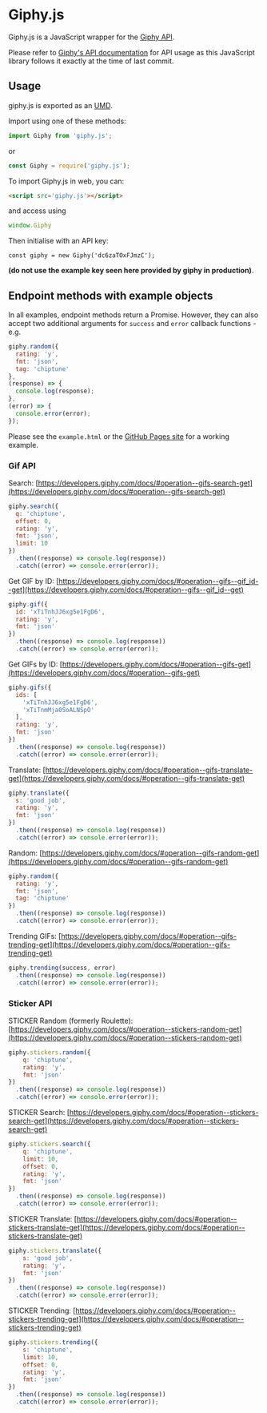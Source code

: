 # Giphy.js

Giphy.js is a JavaScript wrapper for the [Giphy API](https://developers.giphy.com/docs/).

Please refer to [Giphy's API documentation](https://developers.giphy.com/docs/) for API usage as this JavaScript library follows it exactly at the time of last commit.

## Usage

giphy.js is exported as an [UMD](https://github.com/umdjs/umd).

Import using one of these methods:

```JavaScript
import Giphy from 'giphy.js';
```
or  
```JavaScript
const Giphy = require('giphy.js');
```

To import Giphy.js in web, you can:  
```HTML
<script src='giphy.js'></script>
```  
and access using  
```JavaScript
window.Giphy
```

Then initialise with an API key:
```
const giphy = new Giphy('dc6zaTOxFJmzC');
```

**(do not use the example key seen here provided by giphy in production)**.

## Endpoint methods with example objects

In all examples, endpoint methods return a Promise. However, they can also accept two additional arguments for ```success``` and ```error``` callback functions -  e.g.

```JavaScript
giphy.random({
  rating: 'y',
  fmt: 'json',
  tag: 'chiptune'
},
(response) => {
  console.log(response);
},
(error) => {
  console.error(error);
});
```

Please see the ```example.html``` or the [GitHub Pages site](http://2xaa.github.io/giphy.js/) for a working example.

### Gif API

Search: [https://developers.giphy.com/docs/#operation--gifs-search-get](https://developers.giphy.com/docs/#operation--gifs-search-get)

```JavaScript
giphy.search({
  q: 'chiptune',
  offset: 0,
  rating: 'y',
  fmt: 'json',
  limit: 10
})
  .then((response) => console.log(response))
  .catch((error) => console.error(error));
```

Get GIF by ID: [https://developers.giphy.com/docs/#operation--gifs--gif_id--get](https://developers.giphy.com/docs/#operation--gifs--gif_id--get)

```JavaScript
giphy.gif({
  id: 'xTiTnhJJ6xg5e1FgD6',
  rating: 'y',
  fmt: 'json'
})
  .then((response) => console.log(response))
  .catch((error) => console.error(error));
```

Get GIFs by ID: [https://developers.giphy.com/docs/#operation--gifs-get](https://developers.giphy.com/docs/#operation--gifs-get)

```JavaScript
giphy.gifs({
  ids: [
    'xTiTnhJJ6xg5e1FgD6',
    'xTiTnmMja0SoALNSpO'
  ],
  rating: 'y',
  fmt: 'json'
})
  .then((response) => console.log(response))
  .catch((error) => console.error(error));
```

Translate: [https://developers.giphy.com/docs/#operation--gifs-translate-get](https://developers.giphy.com/docs/#operation--gifs-translate-get)

```JavaScript
giphy.translate({
  s: 'good job',
  rating: 'y',
  fmt: 'json'
})
  .then((response) => console.log(response))
  .catch((error) => console.error(error));
```

Random: [https://developers.giphy.com/docs/#operation--gifs-random-get](https://developers.giphy.com/docs/#operation--gifs-random-get)

```JavaScript
giphy.random({
  rating: 'y',
  fmt: 'json',
  tag: 'chiptune'
})
  .then((response) => console.log(response))
  .catch((error) => console.error(error));
```

Trending GIFs: [https://developers.giphy.com/docs/#operation--gifs-trending-get](https://developers.giphy.com/docs/#operation--gifs-trending-get)

```JavaScript
giphy.trending(success, error)
  .then((response) => console.log(response))
  .catch((error) => console.error(error));
```

### Sticker API

STICKER Random (formerly Roulette): [https://developers.giphy.com/docs/#operation--stickers-random-get](https://developers.giphy.com/docs/#operation--stickers-random-get)

```JavaScript
giphy.stickers.random({
	q: 'chiptune',
	rating: 'y',
	fmt: 'json'
})
  .then((response) => console.log(response))
  .catch((error) => console.error(error));
```

STICKER Search: [https://developers.giphy.com/docs/#operation--stickers-search-get](https://developers.giphy.com/docs/#operation--stickers-search-get)

```JavaScript
giphy.stickers.search({
	q: 'chiptune',
	limit: 10,
	offset: 0,
	rating: 'y',
	fmt: 'json'
})
  .then((response) => console.log(response))
  .catch((error) => console.error(error));
```

STICKER Translate: [https://developers.giphy.com/docs/#operation--stickers-translate-get](https://developers.giphy.com/docs/#operation--stickers-translate-get)

```JavaScript
giphy.stickers.translate({
	s: 'good job',
	rating: 'y',
	fmt: 'json'
})
  .then((response) => console.log(response))
  .catch((error) => console.error(error));
```

STICKER Trending: [https://developers.giphy.com/docs/#operation--stickers-trending-get](https://developers.giphy.com/docs/#operation--stickers-trending-get)

```JavaScript
giphy.stickers.trending({
	s: 'chiptune',
	limit: 10,
	offset: 0,
	rating: 'y',
	fmt: 'json'
})
  .then((response) => console.log(response))
  .catch((error) => console.error(error));
```